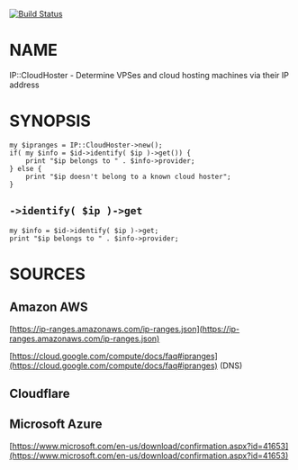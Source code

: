 
[![Build Status](https://travis-ci.org/Corion/WWW-Mechanize-Chrome.svg?branch=master)](https://github.com/Corion/WWW-Mechanize-Chrome)

# NAME

IP::CloudHoster -  Determine VPSes and cloud hosting machines via their IP address

# SYNOPSIS

    my $ipranges = IP::CloudHoster->new();
    if( my $info = $id->identify( $ip )->get()) {
        print "$ip belongs to " . $info->provider;
    } else {
        print "$ip doesn't belong to a known cloud hoster";
    }

## `->identify( $ip )->get`

    my $info = $id->identify( $ip )->get;
    print "$ip belongs to " . $info->provider;

# SOURCES

## Amazon AWS

[https://ip-ranges.amazonaws.com/ip-ranges.json](https://ip-ranges.amazonaws.com/ip-ranges.json)

[https://cloud.google.com/compute/docs/faq#ipranges](https://cloud.google.com/compute/docs/faq#ipranges) (DNS)

## Cloudflare

## Microsoft Azure

[https://www.microsoft.com/en-us/download/confirmation.aspx?id=41653](https://www.microsoft.com/en-us/download/confirmation.aspx?id=41653)
